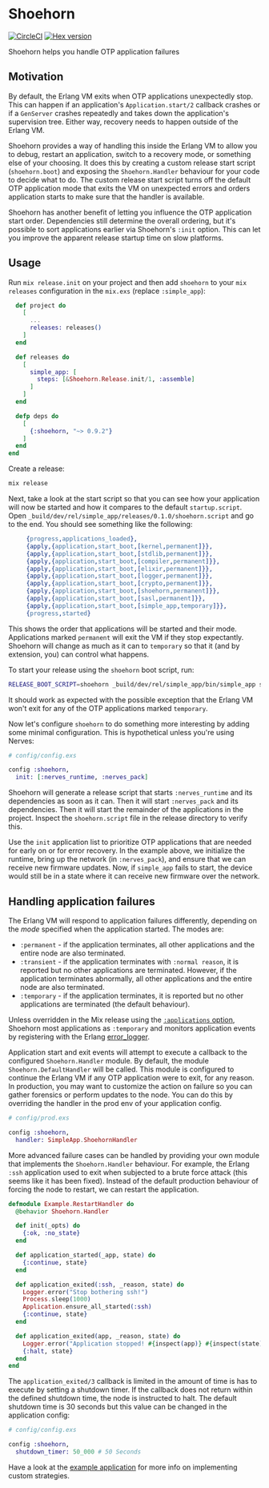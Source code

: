 # Shoehorn

[![CircleCI](https://circleci.com/gh/nerves-project/shoehorn.svg?style=svg)](https://circleci.com/gh/nerves-project/shoehorn)
[![Hex version](https://img.shields.io/hexpm/v/shoehorn.svg "Hex version")](https://hex.pm/packages/shoehorn)

Shoehorn helps you handle OTP application failures

## Motivation

By default, the Erlang VM exits when OTP applications unexpectedly stop. This
can happen if an application's `Application.start/2` callback crashes or if a
`GenServer` crashes repeatedly and takes down the application's supervision
tree. Either way, recovery needs to happen outside of the Erlang VM.

Shoehorn provides a way of handling this inside the Erlang VM to allow you to
debug, restart an application, switch to a recovery mode, or something else of
your choosing. It does this by creating a custom release start script
(`shoehorn.boot`) and exposing the `Shoehorn.Handler` behaviour for your code to
decide what to do. The custom release start script turns off the default OTP
application mode that exits the VM on unexpected errors and orders application
starts to make sure that the handler is available.

Shoehorn has another benefit of letting you influence the OTP application start
order. Dependencies still determine the overall ordering, but it's possible to
sort applications earlier via Shoehorn's `:init` option. This can let you
improve the apparent release startup time on slow platforms.

## Usage

Run `mix release.init` on your project and then add `shoehorn` to your `mix
releases` configuration in the `mix.exs` (replace `:simple_app`):

```elixir
  def project do
    [
      ...
      releases: releases()
    ]
  end

  def releases do
    [
      simple_app: [
        steps: [&Shoehorn.Release.init/1, :assemble]
      ]
    ]
  end

  defp deps do
    [
      {:shoehorn, "~> 0.9.2"}
    ]
  end
end
```

Create a release:

```sh
mix release
```

Next, take a look at the start script so that you can see how your application
will now be started and how it compares to the default `startup.script`. Open
`_build/dev/rel/simple_app/releases/0.1.0/shoehorn.script` and go to the end.
You should see something like the following:

```erlang
     {progress,applications_loaded},
     {apply,{application,start_boot,[kernel,permanent]}},
     {apply,{application,start_boot,[stdlib,permanent]}},
     {apply,{application,start_boot,[compiler,permanent]}},
     {apply,{application,start_boot,[elixir,permanent]}},
     {apply,{application,start_boot,[logger,permanent]}},
     {apply,{application,start_boot,[crypto,permanent]}},
     {apply,{application,start_boot,[shoehorn,permanent]}},
     {apply,{application,start_boot,[sasl,permanent]}},
     {apply,{application,start_boot,[simple_app,temporary]}},
     {progress,started}
```

This shows the order that applications will be started and their mode.
Applications marked `permanent` will exit the VM if they stop expectantly.
Shoehorn will change as much as it can to `temporary` so that it (and by
extension, you) can control what happens.

To start your release using the `shoehorn` boot script, run:

```sh
RELEASE_BOOT_SCRIPT=shoehorn _build/dev/rel/simple_app/bin/simple_app start_iex
```

It should work as expected with the possible exception that the Erlang VM won't
exit for any of the OTP applications marked `temporary`.

Now let's configure `shoehorn` to do something more interesting by adding some
minimal configuration. This is hypothetical unless you're using Nerves:

```elixir
# config/config.exs

config :shoehorn,
  init: [:nerves_runtime, :nerves_pack]
```

Shoehorn will generate a release script that starts `:nerves_runtime` and its
dependencies as soon as it can. Then it will start `:nerves_pack` and its
dependencies. Then it will start the remainder of the applications in the
project. Inspect the `shoehorn.script` file in the release directory to verify
this.

Use the `init` application list to prioritize OTP applications that are needed
for early on or for error recovery. In the example above, we initialize the
runtime, bring up the network (in `:nerves_pack`), and ensure that we can
receive new firmware updates. Now, if `simple_app` fails to start, the device
would still be in a state where it can receive new firmware over the network.

## Handling application failures

The Erlang VM will respond to application failures differently, depending on the
_mode_ specified when the application started. The modes are:

* `:permanent` - if the application terminates, all other applications and the
  entire node are also terminated.
* `:transient` - if the application terminates with `:normal reason`, it is
  reported but no other applications are terminated. However, if the application
  terminates abnormally, all other applications and the entire node are also
  terminated.
* `:temporary` - if the application terminates, it is reported but no other
  applications are terminated (the default behaviour).

Unless overridden in the Mix release using the [`:applications`
option](https://hexdocs.pm/mix/Mix.Tasks.Release.html#module-options), Shoehorn
most applications as `:temporary` and monitors application events by registering
with the Erlang [error_logger](http://erlang.org/doc/man/error_logger.html).

Application start and exit events will attempt to execute a callback to the
configured `Shoehorn.Handler` module. By default, the module
`Shoehorn.DefaultHandler` will be called. This module is configured to continue
the Erlang VM if any OTP application were to exit, for any reason. In
production, you may want to customize the action on failure so you can gather
forensics or perform updates to the node.  You can do this by overriding the
handler in the prod env of your application config.

```elixir
# config/prod.exs

config :shoehorn,
  handler: SimpleApp.ShoehornHandler
```

More advanced failure cases can be handled by providing your own module that
implements the `Shoehorn.Handler` behaviour. For example, the Erlang `:ssh`
application used to exit when subjected to a brute force attack (this seems like
it has been fixed). Instead of the default production behaviour of forcing the
node to restart, we can restart the application.

```elixir
defmodule Example.RestartHandler do
  @behavior Shoehorn.Handler

  def init(_opts) do
    {:ok, :no_state}
  end

  def application_started(_app, state) do
    {:continue, state}
  end

  def application_exited(:ssh, _reason, state) do
    Logger.error("Stop bothering ssh!")
    Process.sleep(1000)
    Application.ensure_all_started(:ssh)
    {:continue, state}
  end

  def application_exited(app, _reason, state) do
    Logger.error("Application stopped! #{inspect(app)} #{inspect(state)}")
    {:halt, state}
  end
end
```

The `application_exited/3` callback is limited in the amount of time is has to
execute by setting a shutdown timer. If the callback does not return within the
defined shutdown time, the node is instructed to halt. The default shutdown time
is 30 seconds but this value can be changed in the application config:

```elixir
# config/config.exs

config :shoehorn,
  shutdown_timer: 50_000 # 50 Seconds
```

Have a look at the [example
application](https://github.com/nerves-project/shoehorn/tree/main/example) for
more info on implementing custom strategies.
